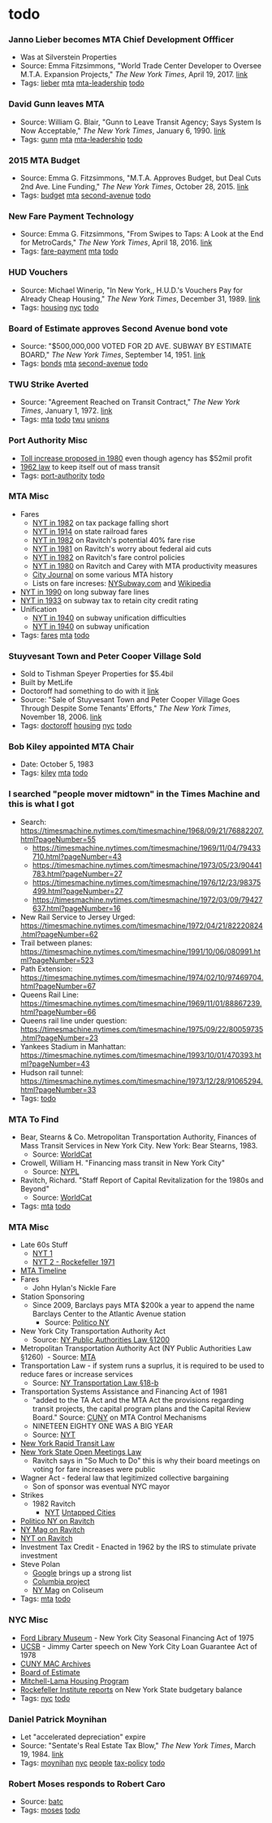 # todo
### Janno Lieber becomes MTA Chief Development Offficer
- Was at Silverstein Properties
- Source: Emma Fitzsimmons, "World Trade Center Developer to Oversee M.T.A. Expansion Projects," *The New York Times*, April 19, 2017. [link](https://www.nytimes.com/2017/04/19/nyregion/janno-lieber-mta-world-trade-center-silverstein.html)
- Tags: [lieber](../tags/lieber.md) [mta](../tags/mta.md) [mta-leadership](../tags/mta-leadership.md) [todo](../tags/todo.md)

### David Gunn leaves MTA
- Source: William G. Blair, "Gunn to Leave Transit Agency; Says System Is Now Acceptable," *The New York Times*, January 6, 1990. [link](http://www.nytimes.com/1990/01/06/nyregion/gunn-to-leave-transit-agency-says-system-is-now-acceptable.html)
- Tags: [gunn](../tags/gunn.md) [mta](../tags/mta.md) [mta-leadership](../tags/mta-leadership.md) [todo](../tags/todo.md)

### 2015 MTA Budget
- Source: Emma G. Fitzsimmons, "M.T.A. Approves Budget, but Deal Cuts 2nd Ave. Line Funding," *The New York Times*, October 28, 2015. [link](https://www.nytimes.com/2015/10/29/nyregion/mta-approves-dollar29-billion-budget-plan.html)
- Tags: [budget](../tags/budget.md) [mta](../tags/mta.md) [second-avenue](../tags/second-avenue.md) [todo](../tags/todo.md)

### New Fare Payment Technology
- Source: Emma G. Fitzsimmons, "From Swipes to Taps: A Look at the End for MetroCards," *The New York Times*, April 18, 2016. [link](https://www.nytimes.com/2016/04/19/nyregion/from-swipes-to-taps-a-look-at-the-end-for-metrocards.html)
- Tags: [fare-payment](../tags/fare-payment.md) [mta](../tags/mta.md) [todo](../tags/todo.md)

### HUD Vouchers
- Source: Michael Winerip, "In New York,, H.U.D.'s Vouchers Pay for Already Cheap Housing," *The New York Times*, December 31, 1989. [link](https://nyti.ms/2yq98DU)
- Tags: [housing](../tags/housing.md) [nyc](../tags/nyc.md) [todo](../tags/todo.md)

### Board of Estimate approves Second Avenue bond vote
- Source: "$500,000,000 VOTED FOR 2D AVE. SUBWAY BY ESTIMATE BOARD," *The New York Times*, September 14, 1951. [link](https://nyti.ms/2yeYK1C)
- Tags: [bonds](../tags/bonds.md) [mta](../tags/mta.md) [second-avenue](../tags/second-avenue.md) [todo](../tags/todo.md)

### TWU Strike Averted
- Source: "Agreement Reached on Transit Contract," *The New York Times*, January 1, 1972. [link](https://timesmachine.nytimes.com/timesmachine/1972/01/01/90707040.html?zoom=15.19&pageNumber=1)
- Tags: [mta](../tags/mta.md) [todo](../tags/todo.md) [twu](../tags/twu.md) [unions](../tags/unions.md)

### Port Authority Misc
- [Toll increase proposed in 1980](https://nyti.ms/2yelxus) even though agency has $52mil profit
- [1962 law](https://nyti.ms/2jLRgRh) to keep itself out of mass transit
- Tags: [port-authority](../tags/port-authority.md) [todo](../tags/todo.md)

### MTA Misc
- Fares
  - [NYT in 1982](https://nyti.ms/2yo3XUW) on tax package falling short
  - [NYT in 1914](https://nyti.ms/2jZJG5Q) on state railroad fares
  - [NYT in 1982](https://nyti.ms/2fC1J0o) on Ravitch's potential 40% fare rise
  - [NYT in 1981](https://nyti.ms/2fBH78i) on Ravitch's worry about federal aid cuts
  - [NYT in 1982](https://nyti.ms/2fBqU31) on Ravitch's fare control policies
  - [NYT in 1980](https://nyti.ms/2fBiB7y) on Ravitch and Carey with MTA productivity measures
  - [City Journal](https://www.city-journal.org/html/how-save-subways%E2%80%94-it%E2%80%99s-too-late-12855.html) on some various MTA history
  - Lists on fare increses: [NYSubway.com](http://www.nysubway.com/stories/subway-fares.html) and [Wikipedia](https://en.wikipedia.org/wiki/New_York_City_transit_fares#Fare_history)
- [NYT in 1990](https://nyti.ms/2i7MPjG) on long subway fare lines
- [NYT in 1933](https://nyti.ms/2i8ZB1A) on subway tax to retain city credit rating
- Unification
  - [NYT in 1940](https://nyti.ms/2ia1vyP) on subway unification difficulties
  - [NYT in 1940](https://nyti.ms/2k4laRe) on subway unification
- Tags: [fares](../tags/fares.md) [mta](../tags/mta.md) [todo](../tags/todo.md)

### Stuyvesant Town and Peter Cooper Village Sold
- Sold to Tishman Speyer Properties for $5.4bil
- Built by MetLife
- Doctoroff had something to do with it [link](https://www.fastcodesign.com/90139632/how-the-chief-architect-of-new-new-york-envisions-future-of-cities)
- Source: "Sale of Stuyvesant Town and Peter Cooper Village Goes Through Despite Some Tenants’ Efforts," *The New York Times*, November 18, 2006. [link](http://www.nytimes.com/2006/11/18/nyregion/18stuyvesant.html?mcubz=0)
- Tags: [doctoroff](../tags/doctoroff.md) [housing](../tags/housing.md) [nyc](../tags/nyc.md) [todo](../tags/todo.md)

### Bob Kiley appointed MTA Chair
- Date: October 5, 1983
- Tags: [kiley](../tags/kiley.md) [mta](../tags/mta.md) [todo](../tags/todo.md)

### I searched "people mover midtown" in the Times Machine and this is what I got
- Search: https://timesmachine.nytimes.com/timesmachine/1968/09/21/76882207.html?pageNumber=55
  - https://timesmachine.nytimes.com/timesmachine/1969/11/04/79433710.html?pageNumber=43
  - https://timesmachine.nytimes.com/timesmachine/1973/05/23/90441783.html?pageNumber=27
  - https://timesmachine.nytimes.com/timesmachine/1976/12/23/98375499.html?pageNumber=27
  - https://timesmachine.nytimes.com/timesmachine/1972/03/09/79427637.html?pageNumber=16
- New Rail Service to Jersey Urged: https://timesmachine.nytimes.com/timesmachine/1972/04/21/82220824.html?pageNumber=62
- Trail between planes: https://timesmachine.nytimes.com/timesmachine/1991/10/06/080991.html?pageNumber=523
- Path Extension: https://timesmachine.nytimes.com/timesmachine/1974/02/10/97469704.html?pageNumber=67
- Queens Rail Line: https://timesmachine.nytimes.com/timesmachine/1969/11/01/88867239.html?pageNumber=66
- Queens rail line under question: https://timesmachine.nytimes.com/timesmachine/1975/09/22/80059735.html?pageNumber=23
- Yankees Stadium in Manhattan: https://timesmachine.nytimes.com/timesmachine/1993/10/01/470393.html?pageNumber=43
- Hudson rail tunnel: https://timesmachine.nytimes.com/timesmachine/1973/12/28/91065294.html?pageNumber=33
- Tags: [todo](../tags/todo.md)

### MTA To Find
- Bear, Stearns & Co. Metropolitan Transportation Authority, Finances of Mass Transit Services in New York City. New York: Bear Stearns, 1983.
  - Source: [WorldCat](http://www.worldcat.org/title/metropolitan-transit-authority-finances-of-mass-transit-services-in-new-york-city/oclc/26468223&referer=brief_results)
- Crowell, William H. "Financing mass transit in New York City" 
  - Source: [NYPL](https://browse.nypl.org/iii/encore/record/C__Rb10011309__SFinancing%20mass%20transit%20in%20New%20York%20City__Orightresult__U__X7?lang=eng&suite=def)
- Ravitch, Richard. "Staff Report of Capital Revitalization for the 1980s and Beyond"
  - Source: [WorldCat](http://www.worldcat.org/title/metropolitan-transportation-authority-staff-report-of-capital-revitalization-for-the-1980s-and-beyond/oclc/7073552)
- Tags: [mta](../tags/mta.md) [todo](../tags/todo.md)

### MTA Misc
- Late 60s Stuff
  - [NYT 1](http://query.nytimes.com/gst/abstract.html?res=9801E1DB1138E134BC4151DFB4668383679EDE&legacy=true)
  - [NYT 2 - Rockefeller 1971](http://www.nytimes.com/1971/03/21/archives/rockefeller-asks-25billion-bonds-to-aid-transport-50-of-funds-from.html)
- [MTA Timeline](https://web.archive.org/web/20021019203759/http://www.mta.info/nyct/facts/ffhist.htm)
- Fares
  - John Hylan's Nickle Fare
- Station Sponsoring
  - Since 2009, Barclays pays MTA $200k a year to append the name Barclays Center to the Atlantic Avenue station
    - Source: [Politico NY](http://www.politico.com/states/new-york/city-hall/story/2017/07/27/now-intent-on-the-subways-cuomo-revives-an-old-adopt-a-station-idea-113643?mc_cid=9ef7e98ed4&mc_eid=e8b6b98b09)
- New York City Transportation Authority Act
  - Source: [NY Public Authorities Law §1200](http://law.justia.com/codes/new-york/2015/pba/article-5/title-9/1201)
- Metropolitan Transportation Authority Act (NY Public Authorities Law §1260)
  - Source: [MTA](http://web.mta.info/mta/compliance/pdf/MTA-Creation-Structure.pdf)
- Transportation Law - if system runs a suprlus, it is required to be used to reduce fares or increase services
  - Source: [NY Transportation Law §18-b](http://codes.findlaw.com/ny/transportation-law/tra-sect-18-b.html)
- Transportation Systems Assistance and Financing Act of 1981
  - "added to the TA Act and the MTA Act the provisions regarding transit projects, the capital program plans and the Capital Review Board." Source: [CUNY](http://www.baruch.cuny.edu/library/alumni/online_exhibits/amfl/mac/pdf_files/MAC2/1986.pdf) on MTA Control Mechanisms
  - NINETEEN EIGHTY ONE WAS A BIG YEAR
  - Source: [NYT](http://www.nytimes.com/1981/06/23/nyregion/assembly-passes-5.6-billion-plan-for-mta-aid.html)
- [New York Rapid Transit Law](http://codes.findlaw.com/ny/rapid-transit-law/)
- [New York State Open Meetings Law](http://www.dmlp.org/legal-guide/open-meetings-laws-new-york)
  - Ravitch says in "So Much to Do" this is why their board meetings on voting for fare increases were public
- Wagner Act - federal law that legitimized collective bargaining
  - Son of sponsor was eventual NYC mayor
- Strikes
  - 1982 Ravitch
    - [NYT](http://www.nytimes.com/1982/02/22/nyregion/unions-and-city-hoping-to-avert-a-transit-strike.html) [Untapped Cities](http://untappedcities.com/2015/04/07/35-years-ago-this-week-the-mta-strikes-for-11-days-nyc-bringing-transit-to-a-halt/)
- [Politico NY on Ravitch](http://www.politico.com/states/new-york/albany/story/2014/05/lessons-from-a-transit-savior-080025)
- [NY Mag on Ravitch](http://nymag.com/news/intelligencer/encounter/58184/)
- [NYT on Ravitch](https://nyti.ms/2fC3NWe)
- Investment Tax Credit - Enacted in 1962 by the IRS to stimulate private investment
- Steve Polan
  - [Google](https://www.google.com/search?q=steve+polan+mta&safe=off&ei=uzyoWebHKejdjwSfs6_YBg&start=0&sa=N&biw=1193&bih=1343) brings up a strong list
  - [Columbia project](http://www.columbia.edu/~kyl2120/mtaproject/)
  - [NY Mag](https://books.google.com/books?id=lOUCAAAAMBAJ&pg=PA47&lpg=PA47&dq=steve+polan+mta&source=bl&ots=RB6FgYsive&sig=n02YNe1e7-lqAjhwaypzjmf3QrI&hl=en&sa=X&ved=0ahUKEwim9cnB9IHWAhVk4IMKHR65BDwQ6AEIUjAJ#v=onepage&q=steve%20polan%20mta&f=false) on Coliseum
- Tags: [mta](../tags/mta.md) [todo](../tags/todo.md)

### NYC Misc
- [Ford Library Museum](https://www.fordlibrarymuseum.gov/library/document/0055/1669138.pdf) - New York City Seasonal Financing Act of 1975
- [UCSB](http://www.presidency.ucsb.edu/ws/?pid=31164) - Jimmy Carter speech on New York City Loan Guarantee Act of 1978
- [CUNY MAC Archives](http://www.baruch.cuny.edu/library/alumni/online_exhibits/amfl/mac/S12_MAC.html)
- [Board of Estimate](https://en.wikipedia.org/wiki/New_York_City_Board_of_Estimate)
- [Mitchell-Lama Housing Program](http://www.mitchell-lama.org/history.html)
- [Rockefeller Institute reports](http://www.rockinst.org/budgetary_balance_ny/) on New York State budgetary balance
- Tags: [nyc](../tags/nyc.md) [todo](../tags/todo.md)

### Daniel Patrick Moynihan
- Let "accelerated depreciation" expire
- Source: "Sentate's Real Estate Tax Blow," *The New York Times*, March 19, 1984. [link](http://www.nytimes.com/1984/03/19/business/senate-s-real-estate-tax-blow.html)
- Tags: [moynihan](../tags/moynihan.md) [nyc](../tags/nyc.md) [people](../tags/people.md) [tax-policy](../tags/tax-policy.md) [todo](../tags/todo.md)

### Robert Moses responds to Robert Caro
- Source: [batc](http://www.bridgeandtunnelclub.com/detritus/moses/response.htm)
- Tags: [moses](../tags/moses.md) [todo](../tags/todo.md)

